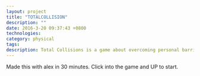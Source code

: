 ```yaml
---
layout: project
title: "TOTALCOLLISION"
description: ""
date: 2016-3-20 09:37:43 +0800
technologies:
category: physical
tags:
description: Total Collisions is a game about overcoming personal barriers.
---
```


Made this with alex in 30 minutes. Click into the game and UP to start.

<script src="{{ site.baseurl }}/js/processing.min.js"></script>
<canvas class="ml6 pt5" data-processing-sources="{{ site.baseurl }}/assets/totalcollision/totalcollision.pde"></canvas>
